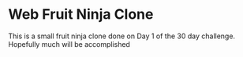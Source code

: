 # Web Fruit Ninja Clone 
This is a small fruit ninja clone done on Day 1 of the 30 day challenge. Hopefully much will be accomplished

